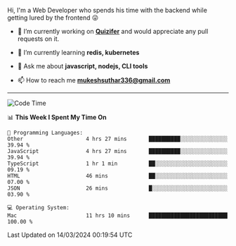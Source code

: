 Hi, I'm a Web Developer who spends his time with the backend while getting lured by the frontend 😜

- 🔭 I’m currently working on **[Quizifer](https://github.com/SutharMukesh/Quizifer/)** and would appreciate any pull requests on it.

- 🌱 I’m currently learning **redis, kubernetes**

- 💬 Ask me about **javascript, nodejs, CLI tools**

- 📫 How to reach me **mukeshsuthar336@gmail.com**

---
<!--START_SECTION:waka-->
![Code Time](http://img.shields.io/badge/Code%20Time-2%2C873%20hrs%2045%20mins-blue)

📊 **This Week I Spent My Time On** 

```text
💬 Programming Languages: 
Other                    4 hrs 27 mins       ██████████░░░░░░░░░░░░░░░   39.94 % 
JavaScript               4 hrs 27 mins       ██████████░░░░░░░░░░░░░░░   39.94 % 
TypeScript               1 hr 1 min          ██░░░░░░░░░░░░░░░░░░░░░░░   09.19 % 
HTML                     46 mins             ██░░░░░░░░░░░░░░░░░░░░░░░   07.00 % 
JSON                     26 mins             █░░░░░░░░░░░░░░░░░░░░░░░░   03.90 % 

💻 Operating System: 
Mac                      11 hrs 10 mins      █████████████████████████   100.00 % 
```


 Last Updated on 14/03/2024 00:19:54 UTC
<!--END_SECTION:waka-->
